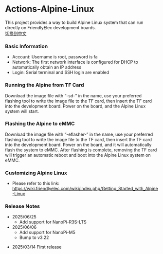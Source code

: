 # Actions-Alpine-Linux
This project provides a way to build Alpine Linux system that can run directly on FriendlyElec development boards.  
[切换到中文](README.md)  
### Basic Information
- Account: Username is root, password is fa
- Network: The first network interface is configured for DHCP to automatically obtain an IP address
- Login: Serial terminal and SSH login are enabled
### Running the Alpine from TF Card
Download the image file with “-sd-” in the name, use your preferred flashing tool to write the image file to the TF card, then insert the TF card into the development board. Power on the board, and the Alpine Linux system will start.
### Flashing the Alpine to eMMC
Download the image file with “-eflasher-” in the name, use your preferred flashing tool to write the image file to the TF card, then insert the TF card into the development board. Power on the board, and it will automatically flash the system to eMMC. After flashing is complete, removing the TF card will trigger an automatic reboot and boot into the Alpine Linux system on eMMC.
### Customizing Alpine Linux
- Please refer to this link: https://wiki.friendlyelec.com/wiki/index.php/Getting_Started_with_Alpine-Linux
### Release Notes
* 2025/06/25
    *  Add support for NanoPi-R3S-LTS
* 2025/06/06
    *  Add support for NanoPi-M5
    *  Bump to v3.22
- 2025/03/14 First release
